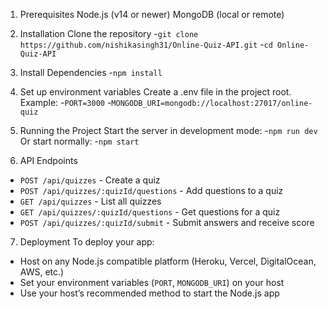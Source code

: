 1. Prerequisites
Node.js (v14 or newer)
MongoDB (local or remote)

2. Installation
Clone the repository
-`git clone https://github.com/nishikasingh31/Online-Quiz-API.git`
-`cd Online-Quiz-API`

3. Install Dependencies
-`npm install`

4. Set up environment variables
Create a .env file in the project root.
Example:
-`PORT=3000`
-`MONGODB_URI=mongodb://localhost:27017/online-quiz`

5. Running the Project
Start the server in development mode:
-`npm run dev`
Or start normally:
-`npm start`

6. API Endpoints
- `POST /api/quizzes` - Create a quiz
- `POST /api/quizzes/:quizId/questions` - Add questions to a quiz
- `GET /api/quizzes` - List all quizzes
- `GET /api/quizzes/:quizId/questions` - Get questions for a quiz
- `POST /api/quizzes/:quizId/submit` - Submit answers and receive score

7. Deployment
To deploy your app:
- Host on any Node.js compatible platform (Heroku, Vercel, DigitalOcean, AWS, etc.)
- Set your environment variables (`PORT`, `MONGODB_URI`) on your host
- Use your host’s recommended method to start the Node.js app
